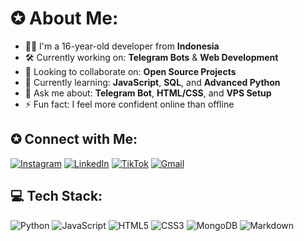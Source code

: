 
# ✪ About Me:
- 🧑‍💻 I'm a 16-year-old developer from **Indonesia**
- 🛠️ Currently working on: **Telegram Bots** & **Web Development**
- 🤝 Looking to collaborate on: **Open Source Projects**
- 🧠 Currently learning: **JavaScript**, **SQL**, and **Advanced Python**
- 💬 Ask me about: **Telegram Bot**, **HTML/CSS**, and **VPS Setup**
- ⚡ Fun fact: I feel more confident online than offline

## ✪⁠ Connect with Me:
[![Instagram](https://img.shields.io/badge/Instagram-%23E4405F.svg?logo=Instagram&logoColor=white)](https://instagram.com/@Zentanrui)
[![LinkedIn](https://img.shields.io/badge/LinkedIn-%230077B5.svg?logo=linkedin&logoColor=white)](https://linkedin.com/in/Telkaalazy)
[![TikTok](https://img.shields.io/badge/TikTok-%23000000.svg?logo=TikTok&logoColor=white)](https://tiktok.com/@Telkaaqt.)
[![Gmail](https://img.shields.io/badge/Email-D14836?logo=gmail&logoColor=white)](mailto:telkaaqt2@gmail.com)

## 💻 Tech Stack:
![Python](https://img.shields.io/badge/python-3670A0?style=for-the-badge&logo=python&logoColor=ffdd54)
![JavaScript](https://img.shields.io/badge/javascript-%23323330.svg?style=for-the-badge&logo=javascript&logoColor=%23F7DF1E)
![HTML5](https://img.shields.io/badge/html5-%23E34F26.svg?style=for-the-badge&logo=html5&logoColor=white)
![CSS3](https://img.shields.io/badge/css3-%231572B6.svg?style=for-the-badge&logo=css3&logoColor=white)
![MongoDB](https://img.shields.io/badge/MongoDB-%234ea94b.svg?style=for-the-badge&logo=mongodb&logoColor=white)
![Markdown](https://img.shields.io/badge/markdown-%23000000.svg?style=for-the-badge&logo=markdown&logoColor=white)

<!--
**Telkaaqt/Telkaaqt** is a ✨ _special_ ✨ repository because its `README.md` (this file) appears on your GitHub profile.

Here are some ideas to get you started:

- 🔭 I’m currently working on ...
- 🌱 I’m currently learning ...
- 👯 I’m looking to collaborate on ...
- 🤔 I’m looking for help with ...
- 💬 Ask me about ...
- 📫 How to reach me: ...
- 😄 Pronouns: ...
- ⚡ Fun fact: ...
-->
